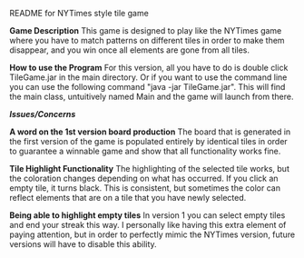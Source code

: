 README for NYTimes style tile game

**Game Description**
This game is designed to play like the NYTimes game where you have to match 
patterns on different tiles in order to make them disappear, and you win once 
all elements are gone from all tiles. 

**How to use the Program**
For this version, all you have to do is double click TileGame.jar in the main
directory. Or if you want to use the command line you can use the following 
command "java -jar TileGame.jar". This will find the main class, untuitively 
named Main and the game will launch from there. 

**_Issues/Concerns_**

**A word on the 1st version board production**
The board that is generated in the first version of the game is populated 
entirely by identical tiles in order to guarantee a winnable game and show 
that all functionality works fine. 

**Tile Highlight Functionality**
The highlighting of the selected tile works, but the coloration changes 
depending on what has occurred. If you click an empty tile, it turns black. This
is consistent, but sometimes the color can reflect elements that are on a tile
that you have newly selected. 

**Being able to highlight empty tiles**
In version 1 you can select empty tiles and end your streak this way. I 
personally like having this extra element of paying attention, but in order
to perfectly mimic the NYTimes version, future versions will have to disable
this ability. 
